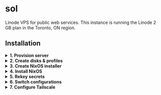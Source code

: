 # sol

Linode VPS for public web services. This instance is running the Linode 2 GB plan in the Toronto, ON region.

## Installation

<details>

<summary><b>1. Provision server</b></summary>

Create new server named `sol` via [Linode dashboard](https://cloud.linode.com/linodes). Also, ensure the `linode-cli` command is available and logged in on your laptop. Run the command a provide a [Personal Access Token](https://cloud.linode.com/profile/tokens) if prompted.

```bash
linode-cli linodes create –label sol
–region ca-central
–type g6-nanode-1
–root_pass
–booted true
–backups_enabled false
–private_ip false
```

</details>
<details>

<summary><b>2. Create disks & profiles</b></summary>

We need to install the [min](https://github.com/buxel/nixos/tree/main/configurations/min) configuration as a starting point. Using your laptop, run the [nixos linode](https://github.com/buxel/nixos/blob/main/overlays/pkgs/nixos-cli/src/linode_command.sh) script found in this repo:

```bash
nixos linode
```

Choose the `00000000_sol` linode from the menu and follow the wizard. After confirmation, it will power off the chosen linode, destroy any existing disks & configurations, and create the following:

### Two disks under Storage tab:

| Label     | Type    | Size  | Device   |
| --------- | ------- | ----- | -------- |
| installer | ext4    | 1024M | /dev/sdb |
| nixos     | raw     | -     | /dev/sda |


### Two configuration profiles under Configurations tab:

| Label     | Kernel      | /dev/sda | /dev/sdb  | Root Device |
| --------- | ----------- | -------- | --------- | ----------- |
| installer | Direct Disk | nixos    | installer | /dev/sdb    |
| nixos     | Direct Disk | root     | -         | /dev/sda    |

*All Filesystem/Boot Helpers disabled!*

</details>
<details>

<summary><b>3. Create NixOS installer</b></summary>

Next, the wizard will launch a Weblish console with the Linode booted in Rescue mode. Paste the following into the console to [download](https://nixos.org/download.html) the latest NixOS ISO and write it to `/dev/sdb`:

```bash
# https://nixos.org/download.html
iso=https://channels.nixos.org/nixos-22.11/latest-nixos-minimal-x86_64-linux.iso

# Download the ISO, write it to the installer disk, and verify the checksum:
curl -L $iso | tee >(dd of=/dev/sdb) | sha256sum
```

When finished, type `y` on the other computer to continue.

</details>
<details>

<summary><b>4. Install NixOS</b></summary>

Next, the wizard will launch a Glish console with the Linode booted using the `installer` profile. First type `sudo -s` into the console, and then paste the following bash command:

```bash
sudo -s
bash <(curl -sL https://github.com/buxel/nixos/raw/main/overlays/pkgs/nixos-cli/nixos) bootstrap linode
```

When finished, type `y` on the other computer to continue.

</details>
<details>

<summary><b>5. Rekey secrets</b></summary>

After the Linode boots using the `nixos` profile, the laptop will keyscan the new host. Then repo's secrets will be updated with Linode's public key and all the secrets rekeyed. Commit these changes and `git push`:

```bash
cd /etc/nixos
git commit -m rekey
git push
```
 
</details>
<details>
 
<summary><b>6. Switch configurations</b></summary>

Using the Weblish console, login to the Linode as root (with password "root"). Then finish the install with [nixos bootstrap](https://github.com/buxel/nixos/blob/main/overlays/pkgs/nixos-cli/src/bootstrap_command.sh). This will pull in the rekeyed secrets from git, move min's generated `hardware-configuration.nix` to sol, and run `nixos-rebuild switch`. 

```bash
nixos bootstrap switch sol
```

Once finished, the system will reboot. Login as a regular user. Commit the generated `hardware-configuration.nix` and `git push` to the repo.

</details>
<details>

<summary><b>7. Configure Tailscale</b></summary>

If this machine previously existed in the Tailnet, first login to [Tailscale](https://login.tailscale.com/admin/machines) and remove the old entry. Then enter the following commands to login to Tailscale and update our DNS records:

```bash
sudo tailscale up
sudo systemctl start tailscale-dns
```
</details>
